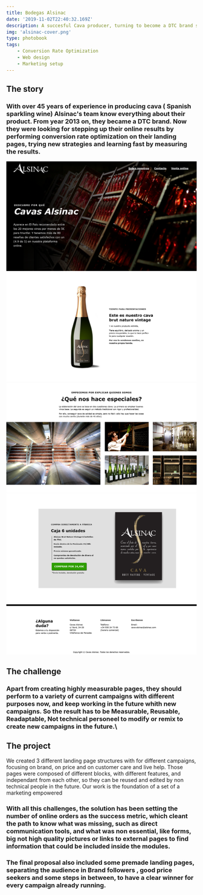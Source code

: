 ```yaml
---
title: Bodegas Alsinac
date: '2019-11-02T22:40:32.169Z'
description: A succesful Cava producer, turning to become a DTC brand setting up their growth engine.
img: 'alsinac-cover.png'
type: photobook
tags:
    - Conversion Rate Optimization
    - Web design
    - Marketing setup
---
```


## The story

### With over 45 years of experience in producing cava ( Spanish sparkling wine) Alsinac's team know everything about their product. From year 2013 on, they became a DTC brand. Now they were looking for stepping up their online results by performing conversion rate optimization on their landing pages, trying new strategies and learning fast by measuring the results.

![Logo][photo1]
![Logo][photo2]
![Logo][photo3]
![Logo][photo4]
![Logo][photo5]

## The challenge

### Apart from creating highly measurable pages, they should perform to a variety of current campaigns with different purposes now, and keep working in the future whith new campaigns. So the result has to be Measurable, Reusable, Readaptable, Not technical personeel to modify or remix to create new campaigns in the future.\

## The project

We created 3 different landing page structures with for different campaigns, focusing on brand, on price and on customer care and live help. Those pages were composed of different blocks, with different features, and independant from each other, so they can be reused and edited by non technical people in the future. Our work is the foundation of a set of a marketing empowered

### With all this challenges, the solution has been setting the number of online orders as the success metric, which cleant the path to know what was missing, such as direct communication tools, and what was non essential, like forms, big not high quality pictures or links to external pages to find information that could be included inside the modules.

### The final proposal also included some premade landing pages, separating the audience in Brand followers , good price seekers and some steps in between, to have a clear winner for every campaign already running.

[photo1]: alsinac-intro.png 'Cover'
[photo2]: alsinac-presentation.png 'Cover'
[photo3]: alsinac-story.png 'Cover'
[photo4]: alsinac-logo-purchase.png 'Cover'
[photo5]: alsinac-footer.png 'Cover'
